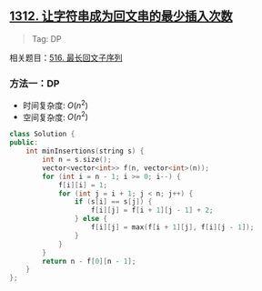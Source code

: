 ## [1312. 让字符串成为回文串的最少插入次数](https://leetcode.cn/problems/minimum-insertion-steps-to-make-a-string-palindrome/description/)

> Tag: DP

相关题目：[516. 最长回文子序列](./516.md)

### 方法一：DP
* 时间复杂度: ${O(n^2)}$
* 空间复杂度: ${O(n^2)}$
```cpp
class Solution {
public:
    int minInsertions(string s) {
        int n = s.size();
        vector<vector<int>> f(n, vector<int>(n));
        for (int i = n - 1; i >= 0; i--) {
            f[i][i] = 1;
            for (int j = i + 1; j < n; j++) {
                if (s[i] == s[j]) {
                    f[i][j] = f[i + 1][j - 1] + 2;
                } else {
                    f[i][j] = max(f[i + 1][j], f[i][j - 1]);
                }
            }
        }
        return n - f[0][n - 1];
    }
};
```
